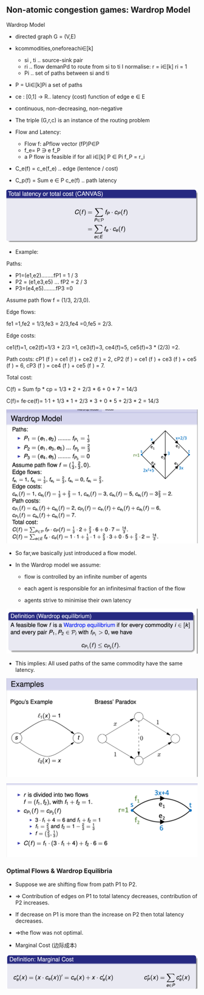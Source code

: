 ## Non-atomic congestion games: Wardrop Model

Wardrop Model

- directed graph G = (V,E)

- kcommodities,oneforeachi∈[k]

  - si , ti .. source-sink pair
  - ri .. flow demanPd to route from si to ti I normalise: r = i∈[k] ri = 1
  - Pi .. set of paths between si and ti

- P = Ui∈[k]Pi a set of paths

- ce : [0,1] → R.. latency (cost) function of edge e ∈ E

- continuous, non-decreasing, non-negative

- The triple (G,r,c) is an instance of the routing problem

- Flow and Latency:

  - Flow f: aPflow vector (fP)P∈P
  - f_e= P ∋ e f_P
  - a P flow is feasible if for all i∈[k] P ∈ Pi f_P = r_i

- C_e(f) = c_e(f_e) .. edge (lentence / cost)

- C_p(f) = Sum e ∈ P c_e(f) .. path latency

![alt text](images/image_7.png)

- Example:

Paths:

- P1=(e1,e2)........fP1 = 1 / 3
- P2 = (e1,e3,e5) ... fP2 = 2 / 3
- P3=(e4,e5)........fP3 =0

Assume path flow f = (1/3, 2/3,0).

Edge flows:

fe1 =1,fe2 = 1/3,fe3 = 2/3,fe4 =0,fe5 = 2/3.

Edge costs:

ce1(f)=1, ce2(f)=1/3 + 2/3 =1, ce3(f)=3, ce4(f)=5, ce5(f)=3 \* (2/3) =2.

Path costs:
cP1 (f ) = ce1 (f ) + ce2 (f ) = 2, cP2 (f ) = ce1 (f ) + ce3 (f ) + ce5 (f ) = 6,
cP3 (f ) = ce4 (f ) + ce5 (f ) = 7.

Total cost:

C(f) = Sum fp \* cp = 1/3 \* 2 + 2/3 \* 6 + 0 \* 7 = 14/3

C(f)= fe·ce(f)= 1·1 + 1/3 \* 1 + 2/3 \* 3 + 0 \* 5 + 2/3 \* 2 = 14/3

![alt text](images/image_8.png)

- So far,we basically just introduced a flow model.

- In the Wardrop model we assume:

  - flow is controlled by an infinite number of agents

  - each agent is responsible for an infinitesimal fraction of the flow

  - agents strive to minimise their own latency

![alt text](images/image_9.png)

- This implies: All used paths of the same commodity have the same latency.

![alt text](images/image_10.png)

![alt text](images/image_11.png)

### Optimal Flows & Wardrop Equilibria

- Suppose we are shifting flow from path P1 to P2.
- ⇒ Contribution of edges on P1 to total latency decreases, contribution of P2 increases.
- If decrease on P1 is more than the increase on P2 then total latency decreases.
- ⇒the flow was not optimal.

- Marginal Cost (边际成本)

![alt text](images/image_12.png)
